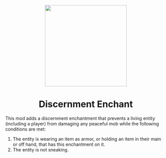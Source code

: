 <p align="center"><img width="256" src="https://github.com/Phylogeny/DiscernmentEnchant/blob/1.16.1/src/main/resources/logo.png?raw=true" /></p>
<h1 align="center">Discernment Enchant</h1>
<p>This mod adds a discernment enchantment that prevents a living entity (including a player) from damaging any peaceful mob while the following conditions are met:
<ol><li>The entity is wearing an item as armor, or holding an item in their main or off hand, that has this enchantment on it.</li>
<li>The entity is not sneaking.</li></ol></p>